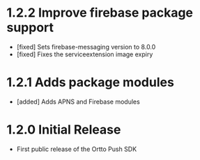 # 1.2.2 Improve firebase package support
- [fixed] Sets firebase-messaging version to 8.0.0
- [fixed] Fixes the serviceextension image expiry

# 1.2.1 Adds package modules
- [added] Adds APNS and Firebase modules

# 1.2.0 Initial Release
- First public release of the Ortto Push SDK
